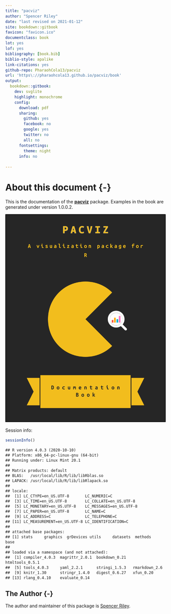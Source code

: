 ```yaml
---
title: "pacviz"
author: "Spencer Riley"
date: "last revised on 2021-01-12"
site: bookdown::gitbook
favicon: "favicon.ico"
documentclass: book
lot: yes
lof: yes
bibliography: [book.bib]
biblio-style: apalike
link-citations: yes
github-repo: PharaohCola13/pacviz
url: 'https\://pharaohcola13.github.io/pacviz/book'
output:
  bookdown::gitbook:
    dev: svglite
    highlight: monochrome
    config:
      download: pdf
      sharing:
        github: yes
        facebook: no
        google: yes
        twitter: no
        all: no
      fontsettings:
        theme: night
      info: no

---
```

<!-- default, tango, pygments, kate, monochrome, espresso, zenburn, and haddock -->
# About this document {-}

This is the documentation of the
[**pacviz**](https://cran.r-project.org/package=pacviz) package. Examples
in the book are generated under version 1.0.0.2.

<img src="images/cover.png" style="width:500px;border:2px solid black;" />

Session info:


```r
sessionInfo()
```

```
## R version 4.0.3 (2020-10-10)
## Platform: x86_64-pc-linux-gnu (64-bit)
## Running under: Linux Mint 20.1
## 
## Matrix products: default
## BLAS:   /usr/local/lib/R/lib/libRblas.so
## LAPACK: /usr/local/lib/R/lib/libRlapack.so
## 
## locale:
##  [1] LC_CTYPE=en_US.UTF-8       LC_NUMERIC=C              
##  [3] LC_TIME=en_US.UTF-8        LC_COLLATE=en_US.UTF-8    
##  [5] LC_MONETARY=en_US.UTF-8    LC_MESSAGES=en_US.UTF-8   
##  [7] LC_PAPER=en_US.UTF-8       LC_NAME=C                 
##  [9] LC_ADDRESS=C               LC_TELEPHONE=C            
## [11] LC_MEASUREMENT=en_US.UTF-8 LC_IDENTIFICATION=C       
## 
## attached base packages:
## [1] stats     graphics  grDevices utils     datasets  methods   base     
## 
## loaded via a namespace (and not attached):
##  [1] compiler_4.0.3  magrittr_2.0.1  bookdown_0.21   htmltools_0.5.1
##  [5] tools_4.0.3     yaml_2.2.1      stringi_1.5.3   rmarkdown_2.6  
##  [9] knitr_1.30      stringr_1.4.0   digest_0.6.27   xfun_0.20      
## [13] rlang_0.4.10    evaluate_0.14
```

## The Author {-}
The author and maintainer of this package is [Spencer Riley](https://pharaohcola13.github.io).

